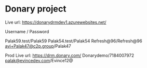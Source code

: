 # Donary project

Live url: https://donarydrmdev1.azurewebsites.net/

Username / Password

Palak59.test/Palak59
Palak54.test/Palak54
Refresh@96/Refresh@96
avi+Palak47@c2p.group/Palak47

Prod Live url: https://drm.donary.com/
Donarydemo/7184007972
palak@evincedev.com/Evince12@
